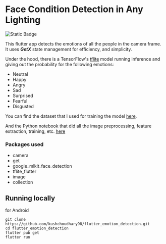 # Face Condition Detection in Any Lighting
![Static Badge](https://img.shields.io/badge/GSoC'25%20Qualification%20Task-8A2BE2)

This flutter app detects the emotions of all the people in the camera frame. It uses ***GetX*** state management for efficiency, and simplicity.

Under the hood, there is a TensorFlow's [tflite](https://www.tensorflow.org/api_docs/python/tf/lite) model running inference and giving out the probability for the following emotions:
- Neutral
- Happy
- Angry
- Sad
- Surprised
- Fearful
- Disgusted


You can find the dataset that I used for training the model [here](https://www.kaggle.com/datasets/ananthu017/emotion-detection-fer).

And the Python notebook that did all the image preprocessing, feature extraction, training, etc. [here](https://colab.research.google.com/drive/1EgQFpVPb5ZIXg8QftuEbKk1zU9g_QLr1?usp=sharing)

### Packages used
- camera
- get
- google_mlkit_face_detection
- tflite_flutter
- image
- collection

## Running locally
for Android
```
git clone https://github.com/kushchoudhary98/flutter_emotion_detection.git
cd flutter_emotion_detection
flutter pub get
flutter run
```
